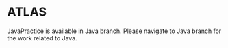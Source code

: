 # ATLAS

JavaPractice is available in Java branch. Please navigate to Java branch for the work related to Java. 
